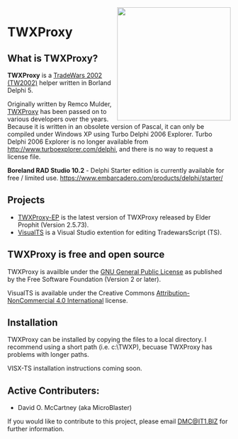 <img align="right" width="256" height="256" src="https://github.com/MicroBlaster/TWXProxy/blob/master/Source/VisualTS/VisualTS.png" />

# TWXProxy
## What is TWXProxy?

**TWXProxy** is a [TradeWars 2002 (TW2002)](http://www.eisonline.com) helper written in Borland Delphi 5.

Originally written by Remco Mulder, [TWXProxy](https://github.com/erikh/twxproxy) has been passed on to various developers over the years. Because it is written in an obsolete version of Pascal, it can only be compiled under Windows XP using Turbo Delphi 2006 Explorer. Turbo Delphi 2006 Explorer is no longer available from http://www.turboexplorer.com/delphi, and there is no way to request a license file.

**Boreland RAD Studio 10.2** - Delphi Starter edition is currently available for free / limited use.
https://www.embarcadero.com/products/delphi/starter/

## Projects

* [TWXProxy-EP](https://github.com/MicroBlaster/TWXProxy/Source/TWXProxy) is the latest version of TWXProxy released by Elder Prophit (Version 2.5.73).
* [VisualTS](https://github.com/MicroBlaster/TWXProxy/Source/VisualTS) is a Visual Studio extention for editing TradewarsScript (TS).

## TWXProxy is free and open source

TWXProxy is availble under the [GNU General Public License](https://www.gnu.org/licenses/old-licenses/gpl-2.0.en.html) as published by the Free Software Foundation (Version 2 or later).

VisualTS is available under the Creative Commons [Attribution-NonCommercial 4.0 International](https://creativecommons.org/licenses/by-nc/4.0/legalcode) license.

## Installation

TWXProxy can be installed by copying the files to a local directory. I recommend using a short path (i.e. c:\TWXP), becuase TWXProxy has problems with longer paths.

VISX-TS installation instructions coming soon.

## Active Contributers:

* David O. McCartney (aka MicroBlaster)

If you would like to contribute to this project, please email DMC@IT1.BIZ for further information.
